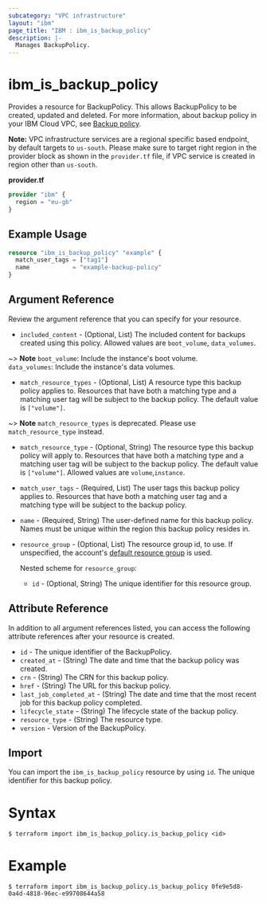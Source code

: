 ```yaml
---
subcategory: "VPC infrastructure"
layout: "ibm"
page_title: "IBM : ibm_is_backup_policy"
description: |-
  Manages BackupPolicy.
---
```


# ibm_is_backup_policy

Provides a resource for BackupPolicy. This allows BackupPolicy to be created, updated and deleted. For more information, about backup policy in your IBM Cloud VPC, see [Backup policy](https://cloud.ibm.com/docs/vpc?topic=vpc-backup-policy-create).

**Note:** 
VPC infrastructure services are a regional specific based endpoint, by default targets to `us-south`. Please make sure to target right region in the provider block as shown in the `provider.tf` file, if VPC service is created in region other than `us-south`.


**provider.tf**

```terraform
provider "ibm" {
  region = "eu-gb"
}
```

## Example Usage

```terraform
resource "ibm_is_backup_policy" "example" {
  match_user_tags = ["tag1"]
  name            = "example-backup-policy"
}
```

## Argument Reference

Review the argument reference that you can specify for your resource.
- `included_content` - (Optional, List) The included content for backups created using this policy. Allowed values are `boot_volume`, `data_volumes`.

~> **Note**
  `boot_volume`: Include the instance's boot volume.</br>
  `data_volumes`: Include the instance's data volumes.
- `match_resource_types` - (Optional, List) A resource type this backup policy applies to. Resources that have both a matching type and a matching user tag will be subject to the backup policy. The default value is `["volume"]`.

~> **Note**
  `match_resource_types` is deprecated. Please use `match_resource_type` instead.
- `match_resource_type` - (Optional, String) The resource type this backup policy will apply to. Resources that have both a matching type and a matching user tag will be subject to the backup policy. The default value is `["volume"]`. Allowed values are `volume`,`instance`.
- `match_user_tags` - (Required, List) The user tags this backup policy applies to. Resources that have both a matching user tag and a matching type will be subject to the backup policy.
- `name` - (Required, String) The user-defined name for this backup policy. Names must be unique within the region this backup policy resides in. 
- `resource_group` - (Optional, List) The resource group id, to use. If unspecified, the account's [default resource group](https://cloud.ibm.com/apidocs/resource-manager#introduction) is used.

  Nested scheme for `resource_group`: 
  - `id` - (Optional, String) The unique identifier for this resource group.
  
## Attribute Reference

In addition to all argument references listed, you can access the following attribute references after your resource is created.

- `id` - The unique identifier of the BackupPolicy.
- `created_at` - (String) The date and time that the backup policy was created.
- `crn` - (String) The CRN for this backup policy.
- `href` - (String) The URL for this backup policy.
- `last_job_completed_at` - (String) The date and time that the most recent job for this backup policy completed.
- `lifecycle_state` - (String) The lifecycle state of the backup policy.
- `resource_type` - (String) The resource type.
- `version` - Version of the BackupPolicy.

## Import

You can import the `ibm_is_backup_policy` resource by using `id`. The unique identifier for this backup policy.

# Syntax
```
$ terraform import ibm_is_backup_policy.is_backup_policy <id>
```

# Example
```
$ terraform import ibm_is_backup_policy.is_backup_policy 0fe9e5d8-0a4d-4818-96ec-e99708644a58
```
